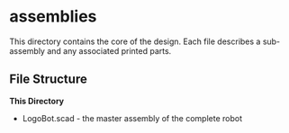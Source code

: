 assemblies
==========

This directory contains the core of the design.  Each file describes a sub-assembly and any associated printed parts.

File Structure
--------------

**This Directory**

* LogoBot.scad - the master assembly of the complete robot
